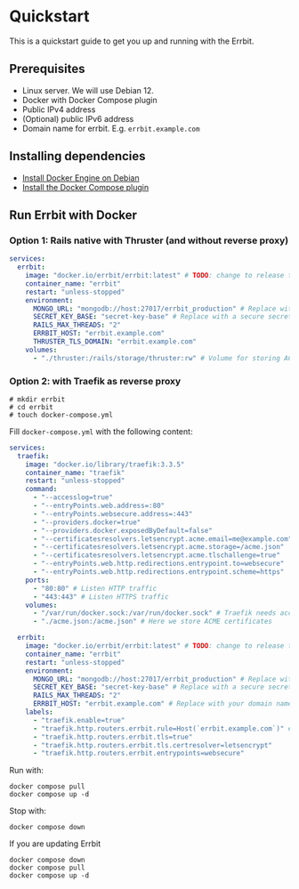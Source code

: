 # Quickstart

This is a quickstart guide to get you up and running with the Errbit.

## Prerequisites

* Linux server. We will use Debian 12.
* Docker with Docker Compose plugin
* Public IPv4 address
* (Optional) public IPv6 address
* Domain name for errbit. E.g. `errbit.example.com`

## Installing dependencies

* [Install Docker Engine on Debian](https://docs.docker.com/engine/install/debian/)
* [Install the Docker Compose plugin](https://docs.docker.com/compose/install/)

## Run Errbit with Docker

### Option 1: Rails native with Thruster (and without reverse proxy)

```yaml
services:
  errbit:
    image: "docker.io/errbit/errbit:latest" # TODO: change to release tag!
    container_name: "errbit"
    restart: "unless-stopped"
    environment:
      MONGO_URL: "mongodb://host:27017/errbit_production" # Replace with URL to your MongoDB instance
      SECRET_KEY_BASE: "secret-key-base" # Replace with a secure secret key. You can generate new one with `rails secret`
      RAILS_MAX_THREADS: "2"
      ERRBIT_HOST: "errbit.example.com"
      THRUSTER_TLS_DOMAIN: "errbit.example.com"
    volumes:
      - "./thruster:/rails/storage/thruster:rw" # Volume for storing ACME certificate
```

### Option 2: with Traefik as reverse proxy

```shell
# mkdir errbit
# cd errbit
# touch docker-compose.yml
```

Fill `docker-compose.yml` with the following content:

```yaml
services:
  traefik:
    image: "docker.io/library/traefik:3.3.5"
    container_name: "traefik"
    restart: "unless-stopped"
    command:
      - "--accesslog=true"
      - "--entryPoints.web.address=:80"
      - "--entryPoints.websecure.address=:443"
      - "--providers.docker=true"
      - "--providers.docker.exposedByDefault=false"
      - "--certificatesresolvers.letsencrypt.acme.email=me@example.com" # Replace `me@example.com` with your email address
      - "--certificatesresolvers.letsencrypt.acme.storage=/acme.json"
      - "--certificatesresolvers.letsencrypt.acme.tlschallenge=true"
      - "--entryPoints.web.http.redirections.entrypoint.to=websecure"
      - "--entryPoints.web.http.redirections.entrypoint.scheme=https"
    ports:
      - "80:80" # Listen HTTP traffic
      - "443:443" # Listen HTTPS traffic
    volumes:
      - "/var/run/docker.sock:/var/run/docker.sock" # Traefik needs access to Docker socket to discover containers
      - "./acme.json:/acme.json" # Here we store ACME certificates

  errbit:
    image: "docker.io/errbit/errbit:latest" # TODO: change to release tag!
    container_name: "errbit"
    restart: "unless-stopped"
    environment:
      MONGO_URL: "mongodb://host:27017/errbit_production" # Replace with URL to your MongoDB instance
      SECRET_KEY_BASE: "secret-key-base" # Replace with a secure secret key. You can generate new one with `rails secret`
      RAILS_MAX_THREADS: "2"
      ERRBIT_HOST: "errbit.example.com" # Replace with your domain name
    labels:
      - "traefik.enable=true"
      - "traefik.http.routers.errbit.rule=Host(`errbit.example.com`)" # Replace `errbit.example.com` with your domain name
      - "traefik.http.routers.errbit.tls=true"
      - "traefik.http.routers.errbit.tls.certresolver=letsencrypt"
      - "traefik.http.routers.errbit.entrypoints=websecure"
```

Run with:

```shell
docker compose pull
docker compose up -d
```

Stop with:

```shell
docker compose down
```

If you are updating Errbit

```shell
docker compose down
docker compose pull
docker compose up -d
```
